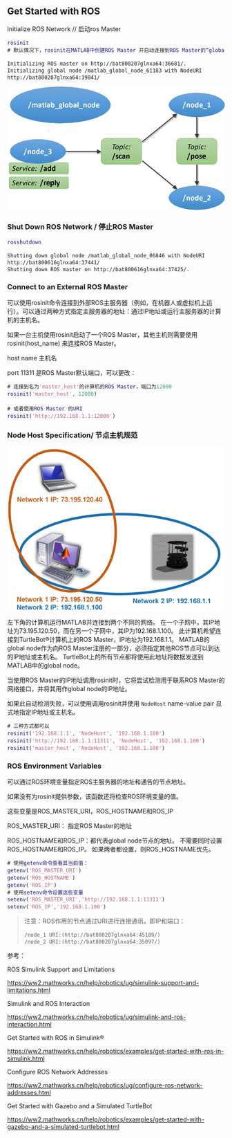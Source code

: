 ## Get Started with ROS

Initialize ROS Network // 启动ros Master

```matlab
rosinit
# 默认情况下，rosinit在MATLAB中创建ROS Master 并启动连接到ROS Master的“global node”。 “global node”由其他ROS功能自动使用。
```

```
Initializing ROS master on http://bat800207glnxa64:36681/.
Initializing global node /matlab_global_node_61183 with NodeURI http://bat800207glnxa64:39841/
```

![img](res/ROSGettingStartedExample_01.png)

### Shut Down ROS Network / 停止ROS Master

```matlab
rosshutdown
```

```
Shutting down global node /matlab_global_node_06846 with NodeURI http://bat800616glnxa64:37441/
Shutting down ROS master on http://bat800616glnxa64:37425/.
```

### Connect to an External ROS Master

可以使用rosinit命令连接到外部ROS主服务器（例如，在机器人或虚拟机上运行）。可以通过两种方式指定主服务器的地址：通过IP地址或运行主服务器的计算机的主机名。

如果一台主机使用rosinit启动了一个ROS Master，其他主机则需要使用rosinit(host_name) 来连接ROS Master。

host name 主机名

port 11311 是ROS Master默认端口，可以更改：

```matlab
# 连接到名为'master_host'的计算机的ROS Master，端口为12000
rosinit('master_host', 12000)

# 或者使用ROS Master 的URI
rosinit('http://192.168.1.1:12000')
```

### Node Host Specification/ 节点主机规范

![img](res/ROSNetworkingExample_01.png)

左下角的计算机运行MATLAB并连接到两个不同的网络。 在一个子网中，其IP地址为73.195.120.50，而在另一个子网中，其IP为192.168.1.100。 此计算机希望连接到TurtleBot®计算机上的ROS Master，IP地址为192.168.1.1。 MATLAB的 global node作为向ROS Master注册的一部分，必须指定其他ROS节点可以到达的IP地址或主机名。 TurtleBot上的所有节点都将使用此地址将数据发送到MATLAB中的global node。

当使用ROS Master的IP地址调用rosinit时，它将尝试检测用于联系ROS Master的网络接口，并将其用作global node的IP地址。

如果此自动检测失败，可以使用调用rosinit并使用 `NodeHost` name-value pair 显式地指定IP地址或主机名。 

```matlab
# 三种方式都可以
rosinit('192.168.1.1', 'NodeHost', '192.168.1.100')
rosinit('http://192.168.1.1:11311', 'NodeHost', '192.168.1.100')
rosinit('master_host', 'NodeHost', '192.168.1.100')
```

### ROS Environment Variables

可以通过ROS环境变量指定ROS主服务器的地址和通告的节点地址。

如果没有为rosinit提供参数，该函数还将检查ROS环境变量的值。 

这些变量是ROS_MASTER_URI，ROS_HOSTNAME和ROS_IP

ROS_MASTER_URI： 指定ROS Master的地址

ROS_HOSTNAME和ROS_IP：都代表global node节点的地址。 不需要同时设置ROS_HOSTNAME和ROS_IP。 如果两者都设置，则ROS_HOSTNAME优先。

```matlab
# 使用getenv命令查看其当前值：
getenv('ROS_MASTER_URI')
getenv('ROS_HOSTNAME')
getenv('ROS_IP')
# 使用setenv命令设置这些变量
setenv('ROS_MASTER_URI','http://192.168.1.1:11311')
setenv('ROS_IP','192.168.1.100')
```

> 注意：ROS作用的节点通过URI进行连接通讯，即IP和端口：
>
> ```
> /node_1 URI:(http://bat800207glnxa64:45189/)
> /node_2 URI:(http://bat800207glnxa64:35097/)
> ```

参考：

ROS Simulink Support and Limitations

https://ww2.mathworks.cn/help/robotics/ug/simulink-support-and-limitations.html

Simulink and ROS Interaction

https://ww2.mathworks.cn/help/robotics/ug/simulink-and-ros-interaction.html

Get Started with ROS in Simulink®

https://ww2.mathworks.cn/help/robotics/examples/get-started-with-ros-in-simulink.html

Configure ROS Network Addresses

https://ww2.mathworks.cn/help/robotics/ug/configure-ros-network-addresses.html

Get Started with Gazebo and a Simulated TurtleBot

https://ww2.mathworks.cn/help/robotics/examples/get-started-with-gazebo-and-a-simulated-turtlebot.html